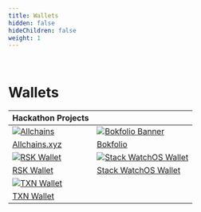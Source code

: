 ```yaml
---
title: Wallets
hidden: false
hideChildren: false
weight: 1
---
```




&nbsp;
# Wallets

| Hackathon Projects | |
| ----------- | ----------- |
|[![Allchains](/static/images/project-showcase/allchain-xyz.png)](/docs/project-showcase/wallet/allchain-xyz/) |[![Bokfolio Banner](/static/images/project-showcase/banners/BokFolio.png)](/docs/project-showcase/wallet/bokfolio/) |
|[Allchains.xyz](/docs/project-showcase/wallet/allchain-xyz/) |[Bokfolio](/docs/project-showcase/wallet/bokfolio/) |
|[![RSK Wallet](/static/images/project-showcase/banners/rsk-wallet.png)](/docs/project-showcase/wallet/rsk-wallet/)|[![Stack WatchOS Wallet](/static/images/project-showcase/banners/stacks.png)](/docs/project-showcase/wallet/stacks-watchos-wallet/) |
|[RSK Wallet](/docs/project-showcase/wallet/rsk-wallet/) |[Stack WatchOS Wallet](/docs/project-showcase/wallet/stacks-watchos-wallet/) |
|[![TXN Wallet](/static/images/project-showcase/banners/txnwallet.png)](/docs/project-showcase/multichain-analysis/txnwallet/) | |
|[TXN Wallet](/docs/project-showcase/multichain-analysis/txnwallet/) | |

